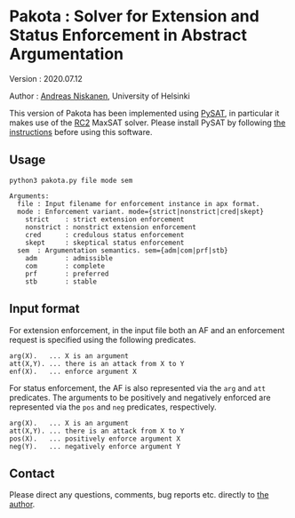 Pakota : Solver for Extension and Status Enforcement in Abstract Argumentation
==============================================================================

Version    : 2020.07.12

Author     : [Andreas Niskanen](mailto:andreas.niskanen@helsinki.fi), University of Helsinki

This version of Pakota has been implemented using [PySAT](https://pysathq.github.io/),
in particular it makes use of the [RC2](https://pysathq.github.io/docs/html/api/examples/rc2.html) MaxSAT solver.
Please install PySAT by following [the instructions](https://pysathq.github.io/installation.html) before using this software.

Usage
-----

```
python3 pakota.py file mode sem

Arguments:
  file : Input filename for enforcement instance in apx format.
  mode : Enforcement variant. mode={strict|nonstrict|cred|skept}
    strict    : strict extension enforcement
    nonstrict : nonstrict extension enforcement
    cred      : credulous status enforcement
    skept     : skeptical status enforcement
  sem  : Argumentation semantics. sem={adm|com|prf|stb}
    adm       : admissible
    com       : complete
    prf       : preferred
    stb       : stable
```

Input format
------------

For extension enforcement, in the input file both an AF and an enforcement request is specified using the following predicates.

```
arg(X).   ... X is an argument
att(X,Y). ... there is an attack from X to Y
enf(X).   ... enforce argument X
```

For status enforcement, the AF is also represented via the `arg` and `att` predicates.
The arguments to be positively and negatively enforced are represented via the `pos` and `neg` predicates, respectively. 

```
arg(X).   ... X is an argument
att(X,Y). ... there is an attack from X to Y
pos(X).   ... positively enforce argument X
neg(Y).   ... negatively enforce argument Y
```

Contact
-------

Please direct any questions, comments, bug reports etc. directly to [the author](mailto:andreas.niskanen@helsinki.fi).
